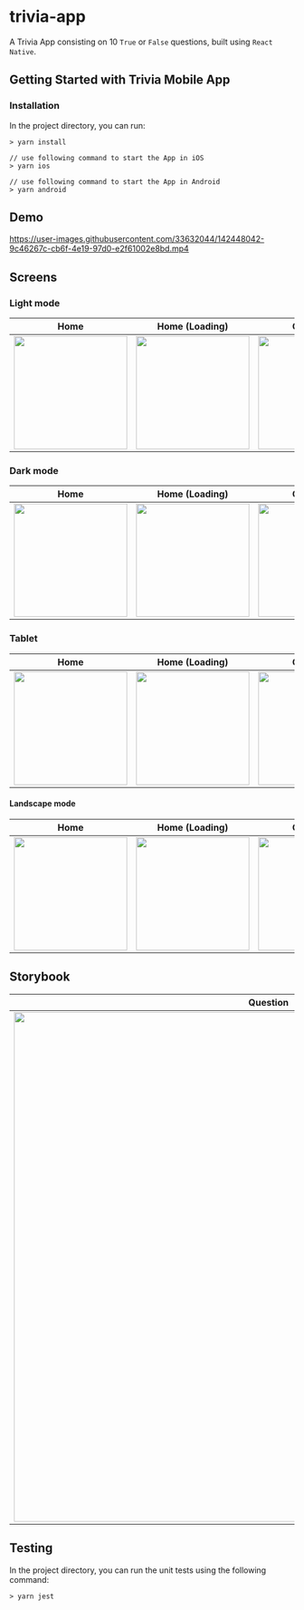 
# trivia-app
A Trivia App consisting on 10  `True` or `False` questions, built using `React Native`.

## Getting Started with Trivia Mobile App

### Installation

In the project directory, you can run:

```
> yarn install

// use following command to start the App in iOS
> yarn ios

// use following command to start the App in Android
> yarn android
```

## Demo

https://user-images.githubusercontent.com/33632044/142448042-9c46267c-cb6f-4e19-97d0-e2f61002e8bd.mp4



## Screens
### Light mode
| Home  | Home (Loading) | Questions  | Results |
| ------------- | ------------- | ------------- | ------------- |
| <img src="https://user-images.githubusercontent.com/33632044/141344921-c5708372-2869-485c-b246-c7aaf98ae3ec.png" width="200">  | <img src="https://user-images.githubusercontent.com/33632044/141345127-4a76f535-09e0-4818-8802-8c87ba9a617c.png" width="200">  |<img src="https://user-images.githubusercontent.com/33632044/141370435-5400d896-2b6e-4e28-95c5-634cc35ce6a9.png" width="200">  | <img src="https://user-images.githubusercontent.com/33632044/141345084-69ac61e7-caf7-48ee-95b0-81bd039cbc8a.png" width="200">  |

### Dark mode
| Home  | Home (Loading) | Questions  | Results |
| ------------- | ------------- | ------------- | ------------- |
| <img src="https://user-images.githubusercontent.com/33632044/141347385-4afbe72e-c1b0-4f01-af99-71e720c6b1b4.png" width="200">  | <img src="https://user-images.githubusercontent.com/33632044/141347427-bcfc4307-a4d1-47c9-8875-4bc227eb1717.png" width="200">  |<img src="https://user-images.githubusercontent.com/33632044/141347490-d476cf20-b5bb-4ad4-a18d-f7d234ac8cec.png" width="200">  | <img src="https://user-images.githubusercontent.com/33632044/141347555-30ff1312-8aeb-42d5-b842-261108ba3a75.png" width="200">  |

### Tablet
| Home  | Home (Loading) | Questions  | Results |
| ------------- | ------------- | ------------- | ------------- |
| <img src="https://user-images.githubusercontent.com/33632044/141370582-e005f080-c34e-4c69-885b-c6e2c12eb821.png" width="200">  | <img src="https://user-images.githubusercontent.com/33632044/141370640-b81f5e0b-69b2-46ea-af28-177da32850ae.png" width="200">  |<img src="https://user-images.githubusercontent.com/33632044/141370754-69dc91cd-2dcd-40cc-b364-d5a11ec84784.png" width="200">  | <img src="https://user-images.githubusercontent.com/33632044/141370811-dcce1294-fc16-4a4c-870a-05b74d36c60a.png" width="200">  |

#### Landscape mode
| Home  | Home (Loading) | Questions  | Results |
| ------------- | ------------- | ------------- | ------------- |
| <img src="https://user-images.githubusercontent.com/33632044/141370969-a3df7ddc-3632-423f-af72-b288f905c1ae.png" width="200">  | <img src="https://user-images.githubusercontent.com/33632044/141371044-5b3346a1-9677-4d4e-9b0e-374a5f772ad9.png" width="200">  |<img src="https://user-images.githubusercontent.com/33632044/141371111-0521eeec-f36c-4af8-94ca-c83e3a650766.png" width="200">  | <img src="https://user-images.githubusercontent.com/33632044/141371161-b90c1bd7-288c-4423-a99a-c564a185e34c.png" width="200">  |


## Storybook

| Question  | Thumbnail Question |
| ------------- | ------------- | 
| <img src="https://user-images.githubusercontent.com/33632044/141371999-33dbfca6-cae9-4e86-b660-7d9f1b74f034.gif" width="900">  | <img src="https://user-images.githubusercontent.com/33632044/141344439-228b909e-5744-40c1-8ae4-b96c70749891.gif" width="900">  |


## Testing

In the project directory, you can run the unit tests using the following command:

```
> yarn jest
```
